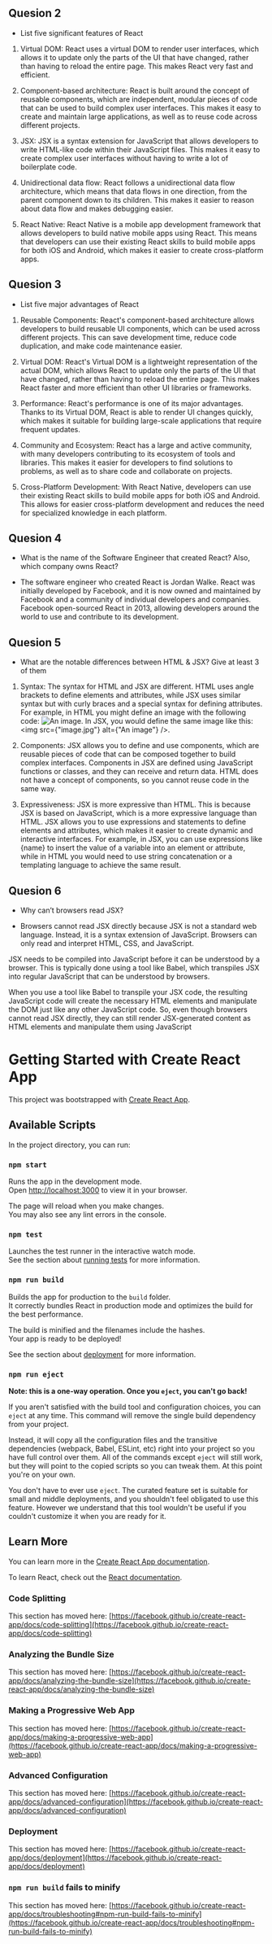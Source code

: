<!-- This section refers to the answer to my assignment question 2 to 6 -->

## Quesion 2

- List five significant features of React

1. Virtual DOM: React uses a virtual DOM to render user interfaces, which allows it to update only the parts of the UI that have changed, rather than having to reload the entire page. This makes React very fast and efficient.

2. Component-based architecture: React is built around the concept of reusable components, which are independent, modular pieces of code that can be used to build complex user interfaces. This makes it easy to create and maintain large applications, as well as to reuse code across different projects.

3. JSX: JSX is a syntax extension for JavaScript that allows developers to write HTML-like code within their JavaScript files. This makes it easy to create complex user interfaces without having to write a lot of boilerplate code.

4. Unidirectional data flow: React follows a unidirectional data flow architecture, which means that data flows in one direction, from the parent component down to its children. This makes it easier to reason about data flow and makes debugging easier.

5. React Native: React Native is a mobile app development framework that allows developers to build native mobile apps using React. This means that developers can use their existing React skills to build mobile apps for both iOS and Android, which makes it easier to create cross-platform apps.

## Quesion 3

- List five major advantages of React

1. Reusable Components: React's component-based architecture allows developers to build reusable UI components, which can be used across different projects. This can save development time, reduce code duplication, and make code maintenance easier.

2. Virtual DOM: React's Virtual DOM is a lightweight representation of the actual DOM, which allows React to update only the parts of the UI that have changed, rather than having to reload the entire page. This makes React faster and more efficient than other UI libraries or frameworks.

3. Performance: React's performance is one of its major advantages. Thanks to its Virtual DOM, React is able to render UI changes quickly, which makes it suitable for building large-scale applications that require frequent updates.

4. Community and Ecosystem: React has a large and active community, with many developers contributing to its ecosystem of tools and libraries. This makes it easier for developers to find solutions to problems, as well as to share code and collaborate on projects.

5. Cross-Platform Development: With React Native, developers can use their existing React skills to build mobile apps for both iOS and Android. This allows for easier cross-platform development and reduces the need for specialized knowledge in each platform.

## Quesion 4

- What is the name of the Software Engineer that created React? Also, which company owns React?

* The software engineer who created React is Jordan Walke. React was initially developed by Facebook, and it is now owned and maintained by Facebook and a community of individual developers and companies. Facebook open-sourced React in 2013, allowing developers around the world to use and contribute to its development.

## Quesion 5

- What are the notable differences between HTML & JSX? Give at least 3 of them

1. Syntax: The syntax for HTML and JSX are different. HTML uses angle brackets to define elements and attributes, while JSX uses similar syntax but with curly braces and a special syntax for defining attributes. For example, in HTML you might define an image with the following code: <img src="image.jpg" alt="An image">. In JSX, you would define the same image like this: <img src={"image.jpg"} alt={"An image"} />.

2. Components: JSX allows you to define and use components, which are reusable pieces of code that can be composed together to build complex interfaces. Components in JSX are defined using JavaScript functions or classes, and they can receive and return data. HTML does not have a concept of components, so you cannot reuse code in the same way.

3. Expressiveness: JSX is more expressive than HTML. This is because JSX is based on JavaScript, which is a more expressive language than HTML. JSX allows you to use expressions and statements to define elements and attributes, which makes it easier to create dynamic and interactive interfaces. For example, in JSX, you can use expressions like {name} to insert the value of a variable into an element or attribute, while in HTML you would need to use string concatenation or a templating language to achieve the same result.

## Quesion 6

- Why can’t browsers read JSX?

* Browsers cannot read JSX directly because JSX is not a standard web language. Instead, it is a syntax extension of JavaScript. Browsers can only read and interpret HTML, CSS, and JavaScript.

JSX needs to be compiled into JavaScript before it can be understood by a browser. This is typically done using a tool like Babel, which transpiles JSX into regular JavaScript that can be understood by browsers.

When you use a tool like Babel to transpile your JSX code, the resulting JavaScript code will create the necessary HTML elements and manipulate the DOM just like any other JavaScript code. So, even though browsers cannot read JSX directly, they can still render JSX-generated content as HTML elements and manipulate them using JavaScript

<!-- Below here is how to get started with react -->

# Getting Started with Create React App

This project was bootstrapped with [Create React App](https://github.com/facebook/create-react-app).

## Available Scripts

In the project directory, you can run:

### `npm start`

Runs the app in the development mode.\
Open [http://localhost:3000](http://localhost:3000) to view it in your browser.

The page will reload when you make changes.\
You may also see any lint errors in the console.

### `npm test`

Launches the test runner in the interactive watch mode.\
See the section about [running tests](https://facebook.github.io/create-react-app/docs/running-tests) for more information.

### `npm run build`

Builds the app for production to the `build` folder.\
It correctly bundles React in production mode and optimizes the build for the best performance.

The build is minified and the filenames include the hashes.\
Your app is ready to be deployed!

See the section about [deployment](https://facebook.github.io/create-react-app/docs/deployment) for more information.

### `npm run eject`

**Note: this is a one-way operation. Once you `eject`, you can't go back!**

If you aren't satisfied with the build tool and configuration choices, you can `eject` at any time. This command will remove the single build dependency from your project.

Instead, it will copy all the configuration files and the transitive dependencies (webpack, Babel, ESLint, etc) right into your project so you have full control over them. All of the commands except `eject` will still work, but they will point to the copied scripts so you can tweak them. At this point you're on your own.

You don't have to ever use `eject`. The curated feature set is suitable for small and middle deployments, and you shouldn't feel obligated to use this feature. However we understand that this tool wouldn't be useful if you couldn't customize it when you are ready for it.

## Learn More

You can learn more in the [Create React App documentation](https://facebook.github.io/create-react-app/docs/getting-started).

To learn React, check out the [React documentation](https://reactjs.org/).

### Code Splitting

This section has moved here: [https://facebook.github.io/create-react-app/docs/code-splitting](https://facebook.github.io/create-react-app/docs/code-splitting)

### Analyzing the Bundle Size

This section has moved here: [https://facebook.github.io/create-react-app/docs/analyzing-the-bundle-size](https://facebook.github.io/create-react-app/docs/analyzing-the-bundle-size)

### Making a Progressive Web App

This section has moved here: [https://facebook.github.io/create-react-app/docs/making-a-progressive-web-app](https://facebook.github.io/create-react-app/docs/making-a-progressive-web-app)

### Advanced Configuration

This section has moved here: [https://facebook.github.io/create-react-app/docs/advanced-configuration](https://facebook.github.io/create-react-app/docs/advanced-configuration)

### Deployment

This section has moved here: [https://facebook.github.io/create-react-app/docs/deployment](https://facebook.github.io/create-react-app/docs/deployment)

### `npm run build` fails to minify

This section has moved here: [https://facebook.github.io/create-react-app/docs/troubleshooting#npm-run-build-fails-to-minify](https://facebook.github.io/create-react-app/docs/troubleshooting#npm-run-build-fails-to-minify)
